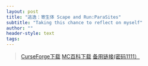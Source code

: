 ```yaml
---
layout: post
title: "逃逸：寄生体 Scape and Run:ParaSites"
subtitle: "Taking this chance to reflect on myself"
author: ""
header-style: text
tags:
---
```


> [CurseForge下载](https://www.curseforge.com/minecraft/mc-mods/scape-and-run-parasites)
> [MC百科下载](https://www.mcmod.cn/class/3625.html)
> [备用链接(密码1111）](https://wwzg.lanzouq.com/b00ya5jydc)


